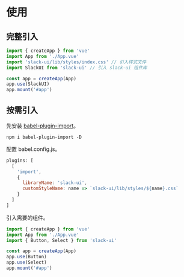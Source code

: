 # 使用

## 完整引入

```js
import { createApp } from 'vue'
import App from './App.vue'
import 'slack-ui/lib/styles/index.css' // 引入样式文件
import SlackUI from 'slack-ui' // 引入 slack-ui 组件库

const app = createApp(App)
app.use(SlackUI)
app.mount('#app')
```

## 按需引入

先安装 [babel-plugin-import](https://www.npmjs.com/package/babel-plugin-import)。

```shell
npm i babel-plugin-import -D
```

配置 babel.config.js。

```js
plugins: [
  [
    'import',
    {
      libraryName: 'slack-ui',
      customStyleName: name => `slack-ui/lib/styles/${name}.css`
    }
  ]
]
```

引入需要的组件。

```js
import { createApp } from 'vue'
import App from './App.vue'
import { Button, Select } from 'slack-ui'

const app = createApp(App)
app.use(Button)
app.use(Select)
app.mount('#app')
```
